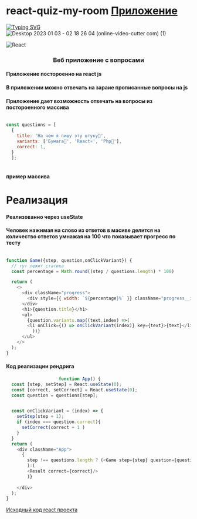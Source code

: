 # react-quiz-my-room [Приложение](https://react-quiz-my-room.vercel.app/)
[![Typing SVG](https://readme-typing-svg.herokuapp.com?color=%2336BCF7&lines=react+quiz+webApp)](https://git.io/typing-svg)
![Desktop 2023 01 03 - 02 18 26 04 (online-video-cutter com) (1)](https://user-images.githubusercontent.com/57110073/210284491-9617245b-dadb-4061-98e3-73967f8631b2.gif)

![React](https://img.shields.io/badge/react-%2320232a.svg?style=for-the-badge&logo=react&logoColor=%2361DAFB)





<h3 align="center">Веб приложение с вопросами</h3>
<h4>Приложение постороенно на react js</h4>
<h4>В приложении можно отвечать на зараие прописанные вопросы на js </h4>
<h4>Приложение дает возможность отвечать на вопросы из постороенного массива </h4>

```javaScript

const questions = [
  {
    title: 'На чем я пишу эту штуку🔰',
    variants: ['Бумага📃', 'React⚛️', 'Php🐘'],
    correct: 1,
  }
  ];
  
```

<h4>пример массива</h4>

# Реализация

<h4>Реализованно через useState</h4>
<h4>Человек нажимая на слово из ответов в масиве делится на количество ответов умнажая на 100 что показывает прогресс по тесту  </h4>

```javaScript

function Game({step, question,onClickVariant}) {
  // тут лежит статика 
  const percentage = Math.round((step / questions.length) * 100)

  return (
    <>
      <div className="progress">
        <div style={{ width: `${percentage}%` }} className="progress__inner"></div>
      </div>
      <h1>{question.title}</h1>
      <ul>
        {question.variants.map((text,index) =>( 
        <li onClick={() => onClickVariant(index)} key={text}>{text}</li>
          ))}
      </ul>
    </>
  );
}

```

<h4>Код реализации рендрига</h4>


```javaScript
                    function App() {
  const [step, setStep] = React.useState(0);
  const [correct, setCorrect] = React.useState(0);
  const question = questions[step];


  const onClickVariant = (index) => {
    setStep(step + 1);
    if (index === question.correct){
      setCorrect(correct + 1 )
    }
  }
  return (
    <div className="App">
      {
        step !== questions.length ? (<Game step={step} question={question} onClickVariant={onClickVariant}/> 
        ):(
        <Result correct={correct}/>
        )}
      
    </div>
  );
}
```


[Исходный код react проекта](https://github.com/MRXTOOR/react-quiz-app-depl/tree/master/src)
